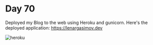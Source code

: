 # Day 70

Deployed my Blog to the web using Heroku and gunicorn.
Here's the deployed application: https://lenargasimov.dev

![heroku](heroku.gif)